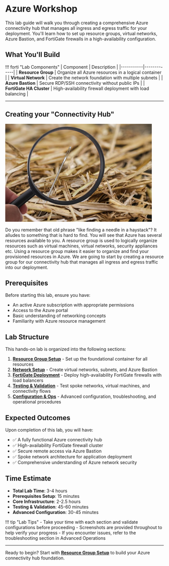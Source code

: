 # Azure Workshop

This lab guide will walk you through creating a comprehensive Azure connectivity hub that manages all ingress and egress traffic for your deployment. You'll learn how to set up resource groups, virtual networks, Azure Bastion, and FortiGate firewalls in a high-availability configuration.

## What You'll Build

!!! forti "Lab Components"
    | Component | Description |
    |-----------|-------------|
    | **Resource Group** | Organize all Azure resources in a logical container |
    | **Virtual Network** | Create the network foundation with multiple subnets |
    | **Azure Bastion** | Secure RDP/SSH connectivity without public IPs |
    | **FortiGate HA Cluster** | High-availability firewall deployment with load balancing |

---

## Creating your "Connectivity Hub"

![](images/image1.jpeg)

Do you remember that old phrase "like finding a needle in a haystack"? It alludes to something that is hard to find. You will see that Azure has several resources available to you. A resource group is used to logically organize resources such as virtual machines, virtual networks, security appliances etc. Using a resource group makes it easier to organize and find your provisioned resources in Azure. We are going to start by creating a resource group for our connectivity hub that manages all ingress and egress traffic into our deployment.

## Prerequisites

Before starting this lab, ensure you have:

- An active Azure subscription with appropriate permissions
- Access to the Azure portal
- Basic understanding of networking concepts
- Familiarity with Azure resource management

## Lab Structure

This hands-on lab is organized into the following sections:

1. **[Resource Group Setup](00-resource-group.md)** - Set up the foundational container for all resources
2. **[Network Setup](01-network-infrastructure.md)** - Create virtual networks, subnets, and Azure Bastion
3. **[FortiGate Deployment](02-fortigate-ha.md)** - Deploy high-availability FortiGate firewalls with load balancers
4. **[Testing & Validation](03-architecture-validation.md)** - Test spoke networks, virtual machines, and connectivity flows
5. **[Configuration & Ops](04-advanced-operations.md)** - Advanced configuration, troubleshooting, and operational procedures

## Expected Outcomes

Upon completion of this lab, you will have:

- ✅ A fully functional Azure connectivity hub
- ✅ High-availability FortiGate firewall cluster
- ✅ Secure remote access via Azure Bastion
- ✅ Spoke network architecture for application deployment
- ✅ Comprehensive understanding of Azure network security

## Time Estimate

- **Total Lab Time**: 3-4 hours
- **Prerequisites Setup**: 15 minutes
- **Core Infrastructure**: 2-2.5 hours
- **Testing & Validation**: 45-60 minutes
- **Advanced Configuration**: 30-45 minutes

!!! tip "Lab Tips"
    - Take your time with each section and validate configurations before proceeding
    - Screenshots are provided throughout to help verify your progress
    - If you encounter issues, refer to the troubleshooting section in Advanced Operations

---

Ready to begin? Start with **[Resource Group Setup](00-resource-group.md)** to build your Azure connectivity hub foundation.
